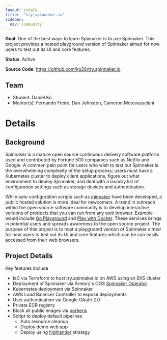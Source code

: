 ```yaml
---
layout: single
title:  "try.spinnaker.io"
sidebar:
  nav: community
---
```

**Goal**: One of the best ways to learn Spinnaker is to use Spinnaker. This project provides a hosted playground version of Spinnaker aimed for new users to test out its UI and core features.

**Status**: Active

**Source Code**: https://github.com/ko28/try.spinnaker.io 
## Team
- Student: Daniel Ko
- Mentor(s): Fernando Freire, Dan Johnston, Cameron Motevasselani

# Details

## Background
Spinnaker is a mature open source continuous delivery software platform used and contributed by Fortune 500 companies such as Netflix and Google. A common pain point for users who wish to test out Spinnaker is the overwhelming complexity of the setup process; users must have a Kubernetes cluster to deploy client applications, figure out what environment to deploy Spinnaker, and deal with a laundry list of configuration settings such as storage devices and authentication. 

While auto configuration scripts such as [minnaker][] have been developed, a public hosted solution is more ideal for newcomers. A trend in outreach within the open source software community is to develop interactive versions of products that you can run from any web browser. Example would include [Go Playground][] and [Play with Docker][]. These services brings in potential users and spreads awareness to the open source project. The purpose of this project is to host a playground version of Spinnaker aimed for new users to test out its UI and core features which can be can easily accessed  from their web browsers.
## Project Details
Key features include 
- IaC via Terraform to host try.spinnaker.io on AWS using an EKS cluster
- Deployment of Spinnaker via Armory's OOS [Spinnaker Operator][]
- Kubernetes deployment via Spinnaker
- AWS Load Balancer Controller to expose deployments
- User authentication via Google OAuth 2.0
- Private ECR registry
- Block all public images via [portieris][]
- Script to deploy default pipelines
  - Auto resource cleanup 
  - Deploy demo web app
  - Deploy using [highlander][] strategy 


[minnaker]: https://github.com/armory/minnaker
[Go Playground]: https://play.golang.org/
[Play with Docker]: https://github.com/play-with-docker/play-with-docker
[highlander]: https://spinnaker.io/docs/guides/user/kubernetes-v2/rollout-strategies/#highlander-rollouts
[Spinnaker Operator]: https://github.com/armory/spinnaker-operator
[portieris]: https://github.com/IBM/portieris